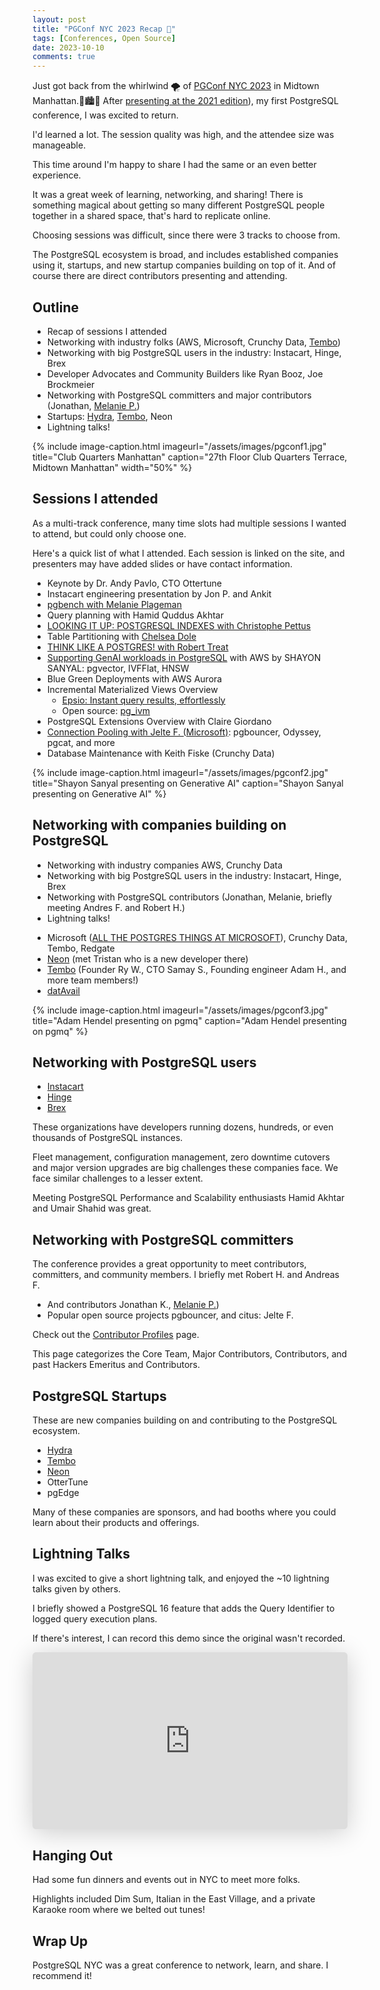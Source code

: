 ```yaml
---
layout: post
title: "PGConf NYC 2023 Recap 🐘"
tags: [Conferences, Open Source]
date: 2023-10-10
comments: true
---
```


Just got back from the whirlwind 🌪️ of [PGConf NYC 2023](https://2023.pgconf.nyc) in Midtown Manhattan.🗽🏙🍎 After [presenting at the 2021 edition](/blog/2021/12/06/pgconf-nyc-2021)), my first PostgreSQL conference, I was excited to return.

I'd learned a lot. The session quality was high, and the attendee size was manageable.

This time around I'm happy to share I had the same or an even better experience.

It was a great week of learning, networking, and sharing! There is something magical about getting so many different PostgreSQL people together in a shared space, that's hard to replicate online.

Choosing sessions was difficult, since there were 3 tracks to choose from.

The PostgreSQL ecosystem is broad, and includes established companies using it, startups, and new startup companies building on top of it. And of course there are direct contributors presenting and attending.

## Outline

* Recap of sessions I attended
* Networking with industry folks (AWS, Microsoft, Crunchy Data, [Tembo](https://tembo.io))
* Networking with big PostgreSQL users in the industry: Instacart, Hinge, Brex
* Developer Advocates and Community Builders like Ryan Booz, Joe Brockmeier
* Networking with PostgreSQL committers and major contributors (Jonathan, [Melanie P.](https://postgresql.us/events/pgconfnyc2023/sessions/speaker/214-melanie-plageman/))
* Startups: [Hydra](https://www.hydra.so), [Tembo](https://tembo.io), Neon
* Lightning talks!

{% include image-caption.html imageurl="/assets/images/pgconf1.jpg" title="Club Quarters Manhattan" caption="27th Floor Club Quarters Terrace, Midtown Manhattan" width="50%" %}

## Sessions I attended

As a multi-track conference, many time slots had multiple sessions I wanted to attend, but could only choose one.

Here's a quick list of what I attended. Each session is linked on the site, and presenters may have added slides or have contact information.

* Keynote by Dr. Andy Pavlo, CTO Ottertune
* Instacart engineering presentation by Jon P. and Ankit
* [pgbench with Melanie Plageman](https://postgresql.us/events/pgconfnyc2023/sessions/speaker/214-melanie-plageman/)
* Query planning with Hamid Quddus Akhtar
* [LOOKING IT UP: POSTGRESQL INDEXES with Christophe Pettus](https://postgresql.us/events/pgconfnyc2023/sessions/session/1335-looking-it-up-postgresql-indexes/)
* Table Partitioning with [Chelsea Dole](https://chelseadole.com)
* [THINK LIKE A POSTGRES! with Robert Treat](https://postgresql.us/events/pgconfnyc2023/sessions/session/1321-think-like-a-postgres/)
* [Supporting GenAI workloads in PostgreSQL](https://postgresql.us/events/pgconfnyc2023/schedule/speaker/332-shayon-sanyal/) with AWS by SHAYON SANYAL: pgvector, IVFFlat, HNSW
* Blue Green Deployments with AWS Aurora
* Incremental Materialized Views Overview
    * [Epsio: Instant query results, effortlessly](https://www.epsio.io/)
    * Open source: [pg_ivm](https://github.com/sraoss/pg_ivm)
* PostgreSQL Extensions Overview with Claire Giordano
* [Connection Pooling with Jelte F. (Microsoft)](https://postgresql.us/events/pgconfnyc2023/sessions/session/1359-the-future-of-connection-pooling-pgbouncer-or-something-else/): pgbouncer, Odyssey, pgcat, and more
* Database Maintenance with Keith Fiske (Crunchy Data)

{% include image-caption.html imageurl="/assets/images/pgconf2.jpg" title="Shayon Sanyal presenting on Generative AI" caption="Shayon Sanyal presenting on Generative AI" %}

## Networking with companies building on PostgreSQL

* Networking with industry companies AWS, Crunchy Data
* Networking with big PostgreSQL users in the industry: Instacart, Hinge, Brex
* Networking with PostgreSQL contributors (Jonathan, Melanie, briefly meeting Andres F. and Robert H.)
* Lightning talks!
- Microsoft ([ALL THE POSTGRES THINGS AT MICROSOFT](https://postgresql.us/events/pgconfnyc2023/sessions/session/1450-all-the-postgres-things-at-microsoft/)), Crunchy Data, Tembo, Redgate
- [Neon](https://neon.tech) (met Tristan who is a new developer there)
- [Tembo](https://neon.tech) (Founder Ry W., CTO Samay S., Founding engineer Adam H., and more team members!)
- [datAvail](https://www.datavail.com)

{% include image-caption.html imageurl="/assets/images/pgconf3.jpg" title="Adam Hendel presenting on pgmq" caption="Adam Hendel presenting on pgmq" %}

## Networking with PostgreSQL users

- [Instacart](https://www.instacart.com)
- [Hinge](https://hinge.co)
- [Brex](https://www.brex.com)

These organizations have developers running dozens, hundreds, or even thousands of PostgreSQL instances.

Fleet management, configuration management, zero downtime cutovers and major version upgrades are big challenges these companies face. We face similar challenges to a lesser extent.

Meeting PostgreSQL Performance and Scalability enthusiasts Hamid Akhtar and Umair Shahid was great.

## Networking with PostgreSQL committers

The conference provides a great opportunity to meet contributors, committers, and community members. I briefly met Robert H. and Andreas F.

* And contributors Jonathan K., [Melanie P.](https://postgresql.us/events/pgconfnyc2023/sessions/speaker/214-melanie-plageman/))
* Popular open source projects pgbouncer, and citus: Jelte F.

Check out the [Contributor Profiles](https://www.postgresql.org/community/contributors/) page.

This page categorizes the Core Team, Major Contributors, Contributors, and past Hackers Emeritus and Contributors.

## PostgreSQL Startups

These are new companies building on and contributing to the PostgreSQL ecosystem.

- [Hydra](https://www.hydra.so)
- [Tembo](https://tembo.io)
- [Neon](https://neon.tech)
- OtterTune
- pgEdge

Many of these companies are sponsors, and had booths where you could learn about their products and offerings.

## Lightning Talks

I was excited to give a short lightning talk, and enjoyed the ~10 lightning talks given by others.

I briefly showed a PostgreSQL 16 feature that adds the Query Identifier to logged query execution plans.

If there's interest, I can record this demo since the original wasn't recorded.

<iframe class="speakerdeck-iframe" frameborder="0" src="https://speakerdeck.com/player/bf88a177a6d74a8ebb3cc34b383b91cb" title="PGConf NYC 2023: Lightning Talk — Query Identifier" allowfullscreen="true" style="border: 0px; background: padding-box rgba(0, 0, 0, 0.1); margin: 0px; padding: 0px; border-radius: 6px; box-shadow: rgba(0, 0, 0, 0.2) 0px 5px 40px; width: 100%; height: auto; aspect-ratio: 560 / 315;" data-ratio="1.7777777777777777"></iframe>

## Hanging Out

Had some fun dinners and events out in NYC to meet more folks.

Highlights included Dim Sum, Italian in the East Village, and a private Karaoke room where we belted out tunes!

## Wrap Up

PostgreSQL NYC was a great conference to network, learn, and share. I recommend it!
